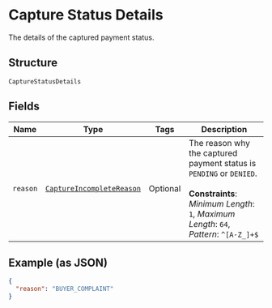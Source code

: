 
# Capture Status Details

The details of the captured payment status.

## Structure

`CaptureStatusDetails`

## Fields

| Name | Type | Tags | Description |
|  --- | --- | --- | --- |
| `reason` | [`CaptureIncompleteReason`](../../doc/models/capture-incomplete-reason.md) | Optional | The reason why the captured payment status is `PENDING` or `DENIED`.<br><br>**Constraints**: *Minimum Length*: `1`, *Maximum Length*: `64`, *Pattern*: `^[A-Z_]+$` |

## Example (as JSON)

```json
{
  "reason": "BUYER_COMPLAINT"
}
```

